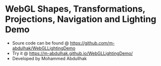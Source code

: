 # WebGL Shapes, Transformations, Projections, Navigation and Lighting Demo

- Soure code can be found @ https://github.com/m-abdulhak/WebGLLightingDemo 
- Try it @ https://m-abdulhak.github.io/WebGLLightingDemo/
- Developed by Mohammed Abdullhak
